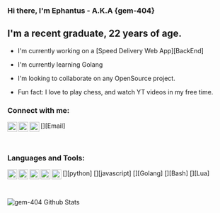 
### Hi there, I'm Ephantus - A.K.A {gem-404}

## I'm a recent graduate, 22 years of age.

- I'm currently working on a [Speed Delivery Web App][BackEnd]
- I'm currently learning Golang
- I'm looking to collaborate on any OpenSource project.

- Fun fact: I love to play chess, and watch YT videos in my free time.

### Connect with me:

[<img align="left" alt="gem-404 | github" width="22px" src=""/>][github]
[<img align="left" alt="gem-404 | linkedin" width="22px" src=""/>][linkedin]
[<img align="left" alt="gem-404 | email" width="22px" src=""/>][Email]

<br />

### Languages and Tools:
[<img align="left" alt="gem-404 | github" width="22px" src=""/>][python]
[<img align="left" alt="gem-404 | linkedin" width="22px" src=""/>][javascript]
[<img align="left" alt="gem-404 | email" width="22px" src=""/>][Golang]
[<img align="left" alt="gem-404 | github" width="22px" src=""/>][Bash]
[<img align="left" alt="gem-404 | linkedin" width="22px" src=""/>][Lua]

<br />
<br />

<img align="left" alt="gem-404 Github Stats" src="https://github-readme-stats.vercel.app/api?username=gem-404&show_icons=true&hide_border=false">

[github]: https://github.com/gem-404
[linkedin]: https://linkedin.com/ephantus-gicobi
